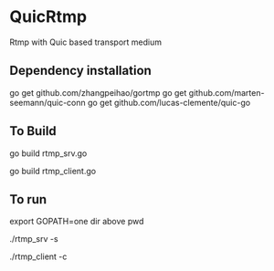 # QuicRtmp
Rtmp with Quic based transport medium


## Dependency installation

go get github.com/zhangpeihao/gortmp
go get github.com/marten-seemann/quic-conn
go get github.com/lucas-clemente/quic-go


## To Build

go build rtmp_srv.go

go build rtmp_client.go

## To run 

export GOPATH=one dir above pwd

./rtmp_srv -s

./rtmp_client -c


